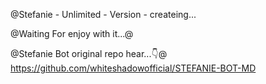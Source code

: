 @Stefanie - Unlimited - Version - createing...

@Waiting For enjoy with it...@

@Stefanie Bot original repo hear...👇@
https://github.com/whiteshadowofficial/STEFANIE-BOT-MD
